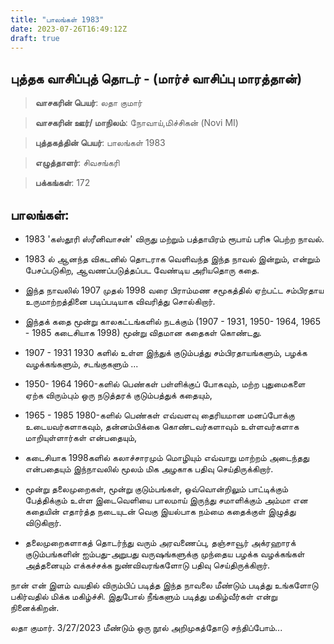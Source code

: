```yaml
---
title: "பாலங்கள் 1983"
date: 2023-07-26T16:49:12Z
draft: true
---
```


## புத்தக வாசிப்புத் தொடர் - (மார்ச் வாசிப்பு மாரத்தான்)

> **வாசகரின் பெயர்**: லதா குமார்

> **வாசகரின் ஊர்/ மாநிலம்**: நோவாய்,மிச்சிகன் (Novi MI)

> **புத்தகத்தின் பெயர்**: பாலங்கள் 1983

> **எழுத்தாளர்**: சிவசங்கரி 

> **பக்கங்கள்**: 172

## பாலங்கள்: 

* 1983 'கஸ்தூரி ஸ்ரீனிவாசன்' விருது மற்றும் பத்தாயிரம் ரூபாய் பரிசு பெற்ற நாவல்.

* 1983 ல் ஆனந்த விகடனில் தொடராக வெளிவந்த இந்த நாவல் இன்றும், என்றும் பேசப்படுகிற, ஆவணப்படுத்தப்பட வேண்டிய அரியதொரு கதை.

* இந்த நாவலில் 1907 முதல் 1998 வரை பிராம்மண சமூகத்தில் ஏற்பட்ட சம்பிரதாய உருமாற்றத்தினை படிப்படியாக விவரித்து சொல்கிறார்.

* இந்தக் கதை மூன்று காலகட்டங்களில் நடக்கும் (1907 - 1931, 1950- 1964, 1965 - 1985 கடைசியாக 1998) மூன்று விதமான கதைகள் கொண்டது.

* 1907 - 1931 
1930 களில் உள்ள இந்துக் குடும்பத்து சம்பிரதாயங்களும், பழக்க வழக்கங்களும், சடங்குகளும் ... 

* 1950- 1964
1960-களில் பெண்கள் பள்ளிக்குப் போகவும், மற்ற புதுமைகளை ஏற்க விரும்பும் ஒரு நடுத்தரக் குடும்பத்துக் கதையும், 

* 1965 - 1985
1980-களில் பெண்கள் எவ்வளவு தைரியமான மனப்போக்கு உடையவர்களாகவும், தன்னம்பிக்கை கொண்டவர்களாவும் உள்ளவர்களாக மாறியுள்ளார்கள் என்பதையும், 
 
* கடைசியாக 1998களில் கலாச்சாரமும் மொழியும் எவ்வாறு மாற்றம் அடைந்தது என்பதையும் இந்நாவலில் மூலம் மிக அழகாக பதிவு செய்திருக்கிறார். 

* மூன்று தலைமுறைகள், மூன்று குடும்பங்கள், ஒவ்வொன்றிலும் பாட்டிக்கும் பேத்திக்கும் உள்ள இடைவெளியை பாலமாய்  இருந்து சமாளிக்கும் அம்மா என கதையின் எதார்த்த நடையுடன் வெகு இயல்பாக நம்மை கதைக்குள் இழுத்து விடுகிறார்.

* தலைமுறைகளாகத் தொடர்ந்து வரும் அரவணைப்பு, தஞ்சாவூர் அக்ரஹாரக் குடும்பங்களின் ஐம்பது-அறுபது வருஷங்களுக்கு முந்தைய பழக்க வழக்கங்கள் அத்தனையும் எக்கச்சக்க நுண்விவரங்களோடு பதிவு செய்திருக்கிறார்.

நான் என் இளம் வயதில் விரும்பிப் படித்த இந்த நாவலை மீண்டும் படித்து உங்களோடு பகிர்வதில் மிக்க மகிழ்ச்சி. இதுபோல் நீங்களும் படித்து மகிழ்வீர்கள் என்று நினைக்கிறன்.

லதா குமார். 3/27/2023
மீண்டும் ஒரு நூல் அறிமுகத்தோடு சந்திப்போம்...
